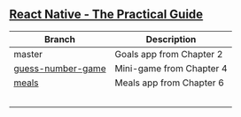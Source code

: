 ## [React Native - The Practical Guide](https://learning.oreilly.com/videos/react-native/9781789139747/)

| Branch                                                                              | Description              |
| ----------------------------------------------------------------------------------- | ------------------------ |
| master                                                                              | Goals app from Chapter 2 |
| [guess-number-game](https://github.com/Greatshock/rn-course/tree/guess-number-game) | Mini-game from Chapter 4 |
| [meals](https://github.com/Greatshock/rn-course/tree/meals)                         | Meals app from Chapter 6 |
|                                                                                     |                          |
|                                                                                     |                          |
|                                                                                     |                          |
|                                                                                     |                          |
|                                                                                     |                          |

